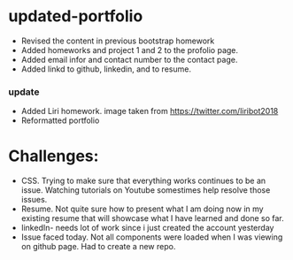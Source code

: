 # updated-portfolio
- Revised the content in previous bootstrap homework
- Added homeworks and project 1 and 2 to the profolio page.
- Added email infor and contact number to the contact page.
- Added linkd to github, linkedin, and to resume. 
### update
- Added Liri homework. image taken from https://twitter.com/liribot2018
- Reformatted portfolio

# Challenges:
- CSS. Trying to make sure that everything works continues to be an issue. Watching tutorials on Youtube somestimes help resolve those issues.
- Resume. Not quite sure how to present what I am doing now in my existing resume that will showcase what I have learned and done so far.
- linkedIn- needs lot of work since i just created the account yesterday
- Issue faced today. Not all components were loaded when I was viewing on github page. Had to create a new repo.
